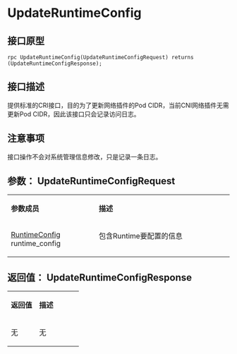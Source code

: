 # UpdateRuntimeConfig<a name="ZH-CN_TOPIC_0184808112"></a>

## 接口原型<a name="zh-cn_topic_0183088058_section164301654155514"></a>

```
rpc UpdateRuntimeConfig(UpdateRuntimeConfigRequest) returns (UpdateRuntimeConfigResponse);
```

## 接口描述<a name="zh-cn_topic_0183088058_section729211519569"></a>

提供标准的CRI接口，目的为了更新网络插件的Pod CIDR，当前CNI网络插件无需更新Pod CIDR，因此该接口只会记录访问日志。

## 注意事项<a name="zh-cn_topic_0183088058_section973104418419"></a>

接口操作不会对系统管理信息修改，只是记录一条日志。

## 参数： UpdateRuntimeConfigRequest<a name="zh-cn_topic_0183088058_section349492895613"></a>

<a name="zh-cn_topic_0183088058_table184320467318"></a>
<table><tbody><tr id="zh-cn_topic_0183088058_row78917461336"><td class="cellrowborder" valign="top" width="39.54%"><p id="zh-cn_topic_0183088058_p1089154617315"><a name="zh-cn_topic_0183088058_p1089154617315"></a><a name="zh-cn_topic_0183088058_p1089154617315"></a><strong id="zh-cn_topic_0183088058_b98915462314"><a name="zh-cn_topic_0183088058_b98915462314"></a><a name="zh-cn_topic_0183088058_b98915462314"></a>参数成员</strong></p>
</td>
<td class="cellrowborder" valign="top" width="60.46%"><p id="zh-cn_topic_0183088058_p128984613319"><a name="zh-cn_topic_0183088058_p128984613319"></a><a name="zh-cn_topic_0183088058_p128984613319"></a><strong id="zh-cn_topic_0183088058_b989164612317"><a name="zh-cn_topic_0183088058_b989164612317"></a><a name="zh-cn_topic_0183088058_b989164612317"></a>描述</strong></p>
</td>
</tr>
<tr id="zh-cn_topic_0183088058_row17894468314"><td class="cellrowborder" valign="top" width="39.54%"><p id="zh-cn_topic_0183088058_p476122243220"><a name="zh-cn_topic_0183088058_p476122243220"></a><a name="zh-cn_topic_0183088058_p476122243220"></a><a href="接口-2.md#zh-cn_topic_0182207110_li544075884710">RuntimeConfig</a> runtime_config</p>
</td>
<td class="cellrowborder" valign="top" width="60.46%"><p id="zh-cn_topic_0183088058_p5596114510551"><a name="zh-cn_topic_0183088058_p5596114510551"></a><a name="zh-cn_topic_0183088058_p5596114510551"></a>包含Runtime要配置的信息</p>
</td>
</tr>
</tbody>
</table>

## 返回值： UpdateRuntimeConfigResponse<a name="zh-cn_topic_0183088058_section10495164611565"></a>

<a name="zh-cn_topic_0183088058_table15296551936"></a>
<table><tbody><tr id="zh-cn_topic_0183088058_row18741555834"><td class="cellrowborder" valign="top" width="39.54%"><p id="zh-cn_topic_0183088058_p197485518319"><a name="zh-cn_topic_0183088058_p197485518319"></a><a name="zh-cn_topic_0183088058_p197485518319"></a><strong id="zh-cn_topic_0183088058_b77413551933"><a name="zh-cn_topic_0183088058_b77413551933"></a><a name="zh-cn_topic_0183088058_b77413551933"></a>返回值</strong></p>
</td>
<td class="cellrowborder" valign="top" width="60.46%"><p id="zh-cn_topic_0183088058_p374185520310"><a name="zh-cn_topic_0183088058_p374185520310"></a><a name="zh-cn_topic_0183088058_p374185520310"></a><strong id="zh-cn_topic_0183088058_b174125511315"><a name="zh-cn_topic_0183088058_b174125511315"></a><a name="zh-cn_topic_0183088058_b174125511315"></a>描述</strong></p>
</td>
</tr>
<tr id="zh-cn_topic_0183088058_row87419551317"><td class="cellrowborder" valign="top" width="39.54%"><p id="zh-cn_topic_0183088058_p157445512318"><a name="zh-cn_topic_0183088058_p157445512318"></a><a name="zh-cn_topic_0183088058_p157445512318"></a>无</p>
</td>
<td class="cellrowborder" valign="top" width="60.46%"><p id="zh-cn_topic_0183088058_p14745551137"><a name="zh-cn_topic_0183088058_p14745551137"></a><a name="zh-cn_topic_0183088058_p14745551137"></a>无</p>
</td>
</tr>
</tbody>
</table>

